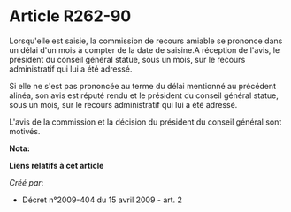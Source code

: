 # Article R262-90

Lorsqu'elle est saisie, la commission de recours amiable se prononce dans un délai d'un mois à compter de la date de
saisine.A réception de l'avis, le président du conseil général statue, sous un mois, sur le recours administratif qui lui a
été adressé. 

Si elle ne s'est pas prononcée au terme du délai mentionné au précédent alinéa, son avis est réputé rendu et le président du
conseil général statue, sous un mois, sur le recours administratif qui lui a été adressé. 

L'avis de la commission et la décision du président du conseil général sont motivés.

**Nota:**



**Liens relatifs à cet article**

_Créé par_:

  - Décret n°2009-404 du 15 avril 2009 - art. 2
